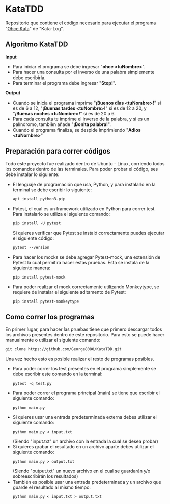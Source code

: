 # KataTDD
Repositorio que contiene el código necesario para ejecutar el programa "[Ohce Kata](https://kata-log.rocks/ohce-kata)" de "Kata-Log".
## Algoritmo KataTDD
**Input**
* Para iniciar el programa se debe ingresar "**ohce \<tuNombre\>**".
* Para hacer una consulta por el inverso de una palabra simplemente debe escribirla.
* Para terminar el programa debe ingresar "**Stop!**".

**Output**
* Cuando se inicia el programa imprime "**¡Buenos días \<tuNombre\>!**" si es de 6 a 12, "**¡Buenas tardes \<tuNombre\>!**" si es de 12 a 20, y "**¡Buenas noches \<tuNombre\>!**" si es de 20 a 6.
* Para cada consulta te imprime el inverso de la palabra, y si es un palíndromo, tambièn añade "**¡Bonita palabra!**".
* Cuando el programa finaliza, se despide imprimiendo "**Adios \<tuNombre\>**" 
## Preparación para correr códigos
Todo este proyecto fue realizado dentro de Ubuntu - Linux, corriendo todos los comandos dentro de las terminales. Para poder probar el código, ses debe instalar lo siguiente:
* El lenguaje de programación que usa, Python, y para instalarlo en la terminal se debe escribir lo siguiente:
  ```
  apt install python3-pip
  ```
* Pytest, el cual es un framework utilizado en Python para correr test. Para instalarlo se utiliza el siguiente comando:
  ```
  pip install -U pytest
  ```
  Si quieres verificar que Pytest se instaló correctamente puedes ejecutar el siguiente código:
  ```
  pytest --version
  ```
* Para hacer los mocks se debe agregar Pytest-mock, una extensión de Pytest la cual permitirá hacer estas pruebas. Esta se instala de la siguiente manera:
  ```
  pip install pytest-mock
  ```
* Para poder realizar el mock correctamente utilizando Monkeytype, se requiere de instalar el siguiente aditamento de Pytest: 
  ```
  pip install pytest-monkeytype
  ```
## Como correr los programas
En primer lugar, para hacer las pruebas tiene que primero descargar todos los archivos presentes dentro de este repositorio. Para esto se puede hacer manualmente o utilizar el siguiente comando:
```
git clone https://github.com/George8080/KataTDD.git
```
Una vez hecho esto es posible realizar el resto de programas posibles.
* Para poder correr los test presentes en el programa simplemente se debe escribir este comando en la terminal:
  ```
  pytest -q test.py
  ```
* Para poder correr el programa principal (main) se tiene que escribir el siguiente comando:
  ```
  python main.py
  ```
* Si quieres usar una entrada predeterminada externa debes utilizar el siguiente comando:
  ```
  python main.py < input.txt
  ```
  (Siendo "input.txt" un archivo con la entrada la cual se desea probar)
* Si quieres grabar el resultado en un archivo aparte debes utilizar el siguiente comando:
  ```
  python main.py > output.txt
  ```
  (Siendo "output.txt" un nuevo archivo en el cual se guardarán y/o sobreescribirán los resultados)
* También es posible usar una entrada predeterminada y un archivo que guarde el resultado al mismo tiempo:
  ```
  python main.py < input.txt > output.txt
  ```
